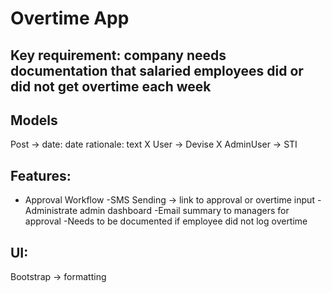 # Overtime App

## Key requirement: company needs documentation that salaried employees did or did not get overtime each week

## Models
Post -> date: date rationale: text
X User -> Devise 
X AdminUser -> STI

## Features: 
- Approval Workflow
-SMS Sending -> link to approval or overtime input
-Administrate admin dashboard
-Email summary to managers for approval
-Needs to be documented if employee did not log overtime

## UI:
Bootstrap -> formatting


